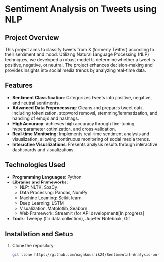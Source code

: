 # Sentiment Analysis on Tweets using NLP

## Project Overview
This project aims to classify tweets from X (formerly Twitter) according to their sentiment and mood. Utilizing Natural Language Processing (NLP) techniques, we developed a robust model to determine whether a tweet is positive, negative, or neutral. The project enhances decision-making and provides insights into social media trends by analyzing real-time data.

## Features
- **Sentiment Classification**: Categorizes tweets into positive, negative, and neutral sentiments.
- **Advanced Data Preprocessing**: Cleans and prepares tweet data, including tokenization, stopword removal, stemming/lemmatization, and handling of emojis and hashtags.
- **High Accuracy**: Achieves high accuracy through fine-tuning, hyperparameter optimization, and cross-validation.
- **Real-time Monitoring**: Implements real-time sentiment analysis and visualization, allowing continuous monitoring of social media trends.
- **Interactive Visualizations**: Presents analysis results through interactive dashboards and visualizations.

## Technologies Used
- **Programming Languages**: Python
- **Libraries and Frameworks**: 
  - NLP: NLTK, SpaCy
  - Data Processing: Pandas, NumPy
  - Machine Learning: Scikit-learn
  - Deep Learning: LSTM
  - Visualization: Matplotlib, Seaborn
  - Web Framework: Streamlit (for API development)[In progress]
- **Tools**: Tweepy (for data collection), Jupyter Notebook, Git

## Installation and Setup
1. Clone the repository:
   ```bash
   git clone https://github.com/nagakoushik24/Sentimental-Analysis-on-Tweets-using-NLP.git
